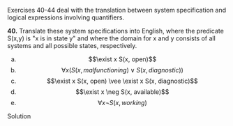 Exercises 40-44 deal with the translation between system specification and logical expressions involving quantifiers.

**40.** Translate these system specifications into English, where the predicate S(x,y) is "x is in state y" and where the domain for x and y consists of all systems and all possible states, respectively.

1. $$\exist x S(x, open)$$
2. $$\forall x (S(x, malfunctioning) \vee S(x, diagnostic))$$
3. $$\exist x S(x, open) \vee \exist x S(x, diagnostic)$$
4. $$\exist x \neg S(x, available)$$
5. $$\forall x \neg S(x, working)$$

Solution




<style type="text/css">
    ol { list-style-type: lower-alpha; }
</style>